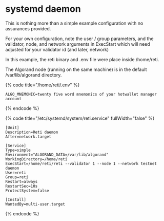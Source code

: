 # systemd daemon

This is nothing more than a simple example configuration with no assurances provided.

For your own configuration, note the user / group parameters, and the validator, node, and network arguments in ExecStart which will need adjusted for your validator id (and later, network)

In this example, the reti binary and .env file were place inside /home/reti.

The Algorand node (running on the same  machine) is in the default /var/lib/algorand directory.

{% code title="/home/reti/.env" %}
```
ALGO_MNEMONIC=twenty five word mnemonics of your hotwallet manager account
```
{% endcode %}

{% code title="/etc/systemd/system/reti.service" fullWidth="false" %}
```systemd
[Unit]
Description=Reti daemon
After=network.target

[Service]
Type=simple
Environment="ALGORAND_DATA=/var/lib/algorand"
WorkingDirectory=/home/reti
ExecStart=/home/reti/reti --validator 1 --node 1 --network testnet daemon
User=reti
Group=reti
Restart=always
RestartSec=10s
ProtectSystem=false

[Install]
WantedBy=multi-user.target
```
{% endcode %}
